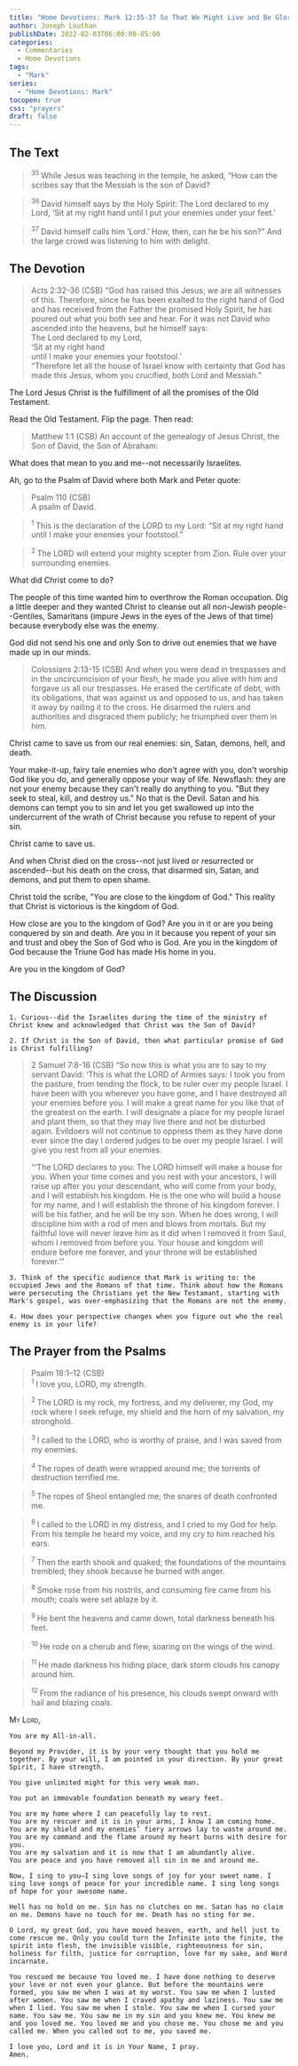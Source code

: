 ```yaml
---
title: "Home Devotions: Mark 12:35-37 So That We Might Live and Be Glorified"
author: Joseph Louthan
publishDate: 2022-02-03T06:00:00-05:00
categories:
  - Commentaries
  - Home Devotions
tags:
  - "Mark"
series:
  - "Home Devotions: Mark"
tocopen: true
css: "prayers"
draft: false
---
```

## The Text

><sup> 35 </sup> While Jesus was teaching in the temple, he asked, “How can the scribes say that the Messiah is the son of David? 

><sup> 36 </sup> David himself says by the Holy Spirit: The Lord declared to my Lord, ‘Sit at my right hand until I put your enemies under your feet.’ 

><sup> 37 </sup> David himself calls him ‘Lord.’ How, then, can he be his son?” And the large crowd was listening to him with delight.

## The Devotion

>Acts 2:32-36 (CSB) “God has raised this Jesus; we are all witnesses of this. Therefore, since he has been exalted to the right hand of God and has received from the Father the promised Holy Spirit, he has poured out what you both see and hear. For it was not David who ascended into the heavens, but he himself says:  
>The Lord declared to my Lord,  
>‘Sit at my right hand  
>until I make your enemies your footstool.’  
>“Therefore let all the house of Israel know with certainty that God has made this Jesus, whom you crucified, both Lord and Messiah.”

The Lord Jesus Christ is the fulfillment of all the promises of the Old Testament.

Read the Old Testament. Flip the page. Then read:

>Matthew 1:1 (CSB) An account of the genealogy of Jesus Christ, the Son of David, the Son of Abraham:

What does that mean to you and me--not necessarily Israelites.

Ah, go to the Psalm of David where both Mark and Peter quote:

>Psalm 110 (CSB)  
>   A psalm of David. 

><sup> 1 </sup> This is the declaration of the LORD to my Lord: “Sit at my right hand until I make your enemies your footstool.” 

><sup> 2 </sup> The LORD will extend your mighty scepter from Zion. Rule over your surrounding enemies. 

What did Christ come to do?

The people of this time wanted him to overthrow the Roman occupation. Dig a little deeper and they wanted Christ to cleanse out all non-Jewish people--Gentiles, Samaritans (impure Jews in the eyes of the Jews of that time) because everybody else was the enemy.

God did not send his one and only Son to drive out enemies that we have made up in our minds.

>Colossians 2:13-15 (CSB) And when you were dead in trespasses and in the uncircumcision of your flesh, he made you alive with him and forgave us all our trespasses. He erased the certificate of debt, with its obligations, that was against us and opposed to us, and has taken it away by nailing it to the cross. He disarmed the rulers and authorities and disgraced them publicly; he triumphed over them in him.

Christ came to save us from our real enemies: sin, Satan, demons, hell, and death.

Your make-it-up, fairy tale enemies who don't agree with you, don't worship God like you do, and generally oppose your way of life. Newsflash: they are not your enemy because they can't really do anything to you. "But they seek to steal, kill, and destroy us." No that is the Devil. Satan and his demons can tempt you to sin and let you get swallowed up into the undercurrent of the wrath of Christ because you refuse to repent of your sin.

Christ came to save us.

And when Christ died on the cross--not just lived or resurrected or ascended--but his death on the cross, that disarmed sin, Satan, and demons, and put them to open shame.

Christ told the scribe, "You are close to the kingdom of God." This reality that Christ is victorious is the kingdom of God.

How close are you to the kingdom of God? Are you in it or are you being conquered by sin and death. Are you in it because you repent of your sin and trust and obey the Son of God who is God. Are you in the kingdom of God because the Triune God has made His home in you.

Are you in the kingdom of God?

## The Discussion

```text
1. Curious--did the Israelites during the time of the ministry of Christ knew and acknowledged that Christ was the Son of David?
```

```text
2. If Christ is the Son of David, then what particular promise of God is Christ fulfilling?
```

>2 Samuel 7:8-16 (CSB) “So now this is what you are to say to my servant David: ‘This is what the LORD of Armies says: I took you from the pasture, from tending the flock, to be ruler over my people Israel. I have been with you wherever you have gone, and I have destroyed all your enemies before you. I will make a great name for you like that of the greatest on the earth. I will designate a place for my people Israel and plant them, so that they may live there and not be disturbed again. Evildoers will not continue to oppress them as they have done ever since the day I ordered judges to be over my people Israel. I will give you rest from all your enemies.
>
>“‘The LORD declares to you: The LORD himself will make a house for you. When your time comes and you rest with your ancestors, I will raise up after you your descendant, who will come from your body, and I will establish his kingdom. He is the one who will build a house for my name, and I will establish the throne of his kingdom forever. I will be his father, and he will be my son. When he does wrong, I will discipline him with a rod of men and blows from mortals. But my faithful love will never leave him as it did when I removed it from Saul, whom I removed from before you. Your house and kingdom will endure before me forever, and your throne will be established forever.’”

```text
3. Think of the specific audience that Mark is writing to: the occupied Jews and the Romans of that time. Think about how the Romans were persecuting the Christians yet the New Testamant, starting with Mark's gospel, was over-emphasizing that the Romans are not the enemy.
```

```text
4. How does your perspective changes when you figure out who the real enemy is in your life?
```

## The Prayer from the Psalms

>Psalm 18:1–12 (CSB)  
><sup> 1 </sup> I love you, LORD, my strength. 

><sup> 2 </sup> The LORD is my rock, my fortress, and my deliverer, my God, my rock where I seek refuge, my shield and the horn of my salvation, my stronghold. 

><sup> 3 </sup> I called to the LORD, who is worthy of praise, and I was saved from my enemies. 

><sup> 4 </sup> The ropes of death were wrapped around me; the torrents of destruction terrified me. 

><sup> 5 </sup> The ropes of Sheol entangled me; the snares of death confronted me. 

><sup> 6 </sup> I called to the LORD in my distress, and I cried to my God for help. From his temple he heard my voice, and my cry to him reached his ears. 

><sup> 7 </sup> Then the earth shook and quaked; the foundations of the mountains trembled; they shook because he burned with anger. 

><sup> 8 </sup> Smoke rose from his nostrils, and consuming fire came from his mouth; coals were set ablaze by it. 

><sup> 9 </sup> He bent the heavens and came down, total darkness beneath his feet. 

><sup> 10 </sup> He rode on a cherub and flew, soaring on the wings of the wind. 

><sup> 11 </sup> He made darkness his hiding place, dark storm clouds his canopy around him. 

><sup> 12 </sup> From the radiance of his presence, his clouds swept onward with hail and blazing coals.

<div style="font-variant: small-caps;">
  My Lord,
</div>

```text
You are my All-in-all.

Beyond my Provider, it is by your very thought that you hold me together. By your will, I am pointed in your direction. By your great Spirit, I have strength.

You give unlimited might for this very weak man.

You put an immovable foundation beneath my weary feet.

You are my home where I can peacefully lay to rest.
You are my rescuer and it is in your arms, I know I am coming home.
You are my shield and my enemies’ fiery arrows lay to waste around me.
You are my command and the flame around my heart burns with desire for you.
You are my salvation and it is now that I am abundantly alive.
You are peace and you have removed all sin in me and around me.

Now, I sing to you—I sing love songs of joy for your sweet name. I sing love songs of peace for your incredible name. I sing long songs of hope for your awesome name.

Hell has no hold on me. Sin has no clutches on me. Satan has no claim on me. Demons have no touch for me. Death has no sting for me.

O Lord, my great God, you have moved heaven, earth, and hell just to come rescue me. Only you could turn the Infinite into the finite, the spirit into flesh, the invisible visible, righteousness for sin, holiness for filth, justice for corruption, love for my sake, and Word incarnate.

You rescued me because You loved me. I have done nothing to deserve your love or not even your glance. But before the mountains were formed, you saw me when I was at my worst. You saw me when I lusted after women. You saw me when I craved apathy and laziness. You saw me when I lied. You saw me when I stole. You saw me when I cursed your name. You saw me. You saw me in my sin and you knew me. You knew me and you loved me. You loved me and you chose me. You chose me and you called me. When you called out to me, you saved me.

I love you, Lord and it is in Your Name, I pray.
Amen.
```

<div style="page-break-after: always;"></div>

